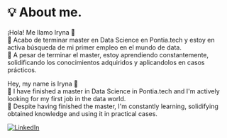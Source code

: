 # 💡 About me.
¡Hola! Me llamo Iryna 👋
⁣⁣<br>⁣⁣🧠 Acabo de terminar master en Data Science en Pontia.tech y estoy en activa búsqueda de mi primer empleo en el mundo de data.   
🚀 A pesar de terminar el master, estoy aprendiendo constantemente, solidificando los conocimientos adquiridos y aplicandolos en casos prácticos.

Hey, my name is Iryna 👋
<br>⁣⁣🧠 I have finished a master in Data Science in Pontia.tech and I'm actively looking for my first job in the data world.   
🚀 Despite having finished the master, I'm constantly learning, solidifying obtained knowledge and using it in practical cases.

[![LinkedIn](https://img.shields.io/badge/LinkedIn-%230077B5.svg?logo=linkedin&logoColor=white)](https://www.linkedin.com/in/iryna-pukas-43714b271/)

